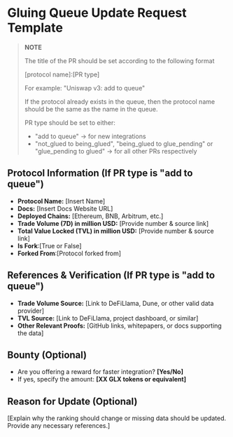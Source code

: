 # Gluing Queue Update Request Template

> **NOTE**  
>
> The title of the PR should be set according to the following format
> 
> [protocol name]:[PR type]
> 
> For example: "Uniswap v3: add to queue"
> 
> If the protocol already exists in the queue, then the protocol name should
> be the same as the name in the queue. 
>
> PR type should be set to either: 
>
> - "add to queue" -> for new integrations <br>
> - "not_glued to being_glued", "being_glued to glue_pending" or "glue_pending to glued" -> for all other PRs respectively

## Protocol Information (If PR type is "add to queue")
- **Protocol Name:** [Insert Name]  
- **Docs:** [Insert Docs Website URL]  
- **Deployed Chains:** [Ethereum, BNB, Arbitrum, etc.]  
- **Trade Volume (7D) in million USD:** [Provide number & source link]  
- **Total Value Locked (TVL) in million USD:** [Provide number & source link]  
- **Is Fork**:[True or False]
- **Forked From**:[Protocol forked from]

## References & Verification (If PR type is "add to queue")
- **Trade Volume Source:** [Link to DeFiLlama, Dune, or other valid data provider]  
- **TVL Source:** [Link to DeFiLlama, project dashboard, or similar]  
- **Other Relevant Proofs:** [GitHub links, whitepapers, or docs supporting the data]  

## Bounty (Optional)
- Are you offering a reward for faster integration? **[Yes/No]**  
- If yes, specify the amount: **[XX GLX tokens or equivalent]**  

## Reason for Update (Optional)
[Explain why the ranking should change or missing data should be updated. Provide any necessary references.]  